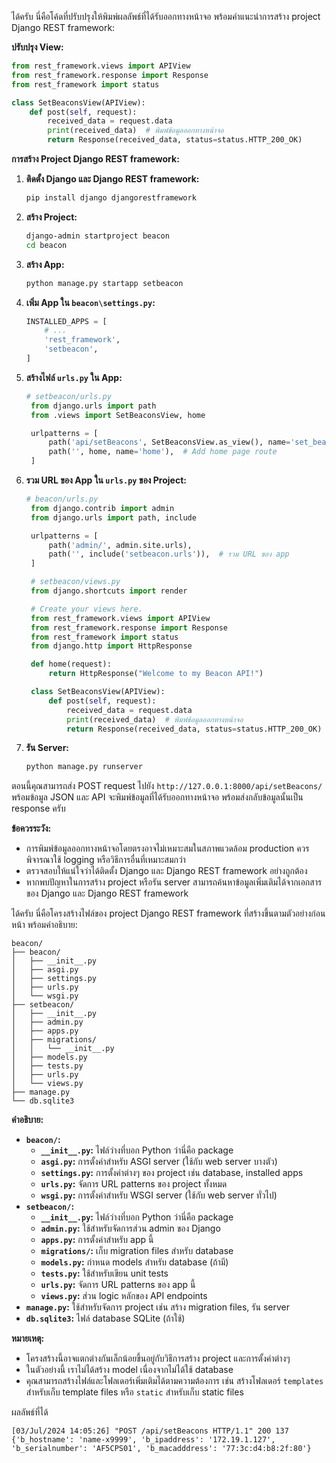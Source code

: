 ได้ครับ นี่คือโค้ดที่ปรับปรุงให้พิมพ์ผลลัพธ์ที่ได้รับออกทางหน้าจอ พร้อมคำแนะนำการสร้าง project Django REST framework:

**ปรับปรุง View:**

```python
from rest_framework.views import APIView
from rest_framework.response import Response
from rest_framework import status

class SetBeaconsView(APIView):
    def post(self, request):
        received_data = request.data
        print(received_data)  # พิมพ์ข้อมูลออกทางหน้าจอ
        return Response(received_data, status=status.HTTP_200_OK)
```

**การสร้าง Project Django REST framework:**

1. **ติดตั้ง Django และ Django REST framework:**

   ```bash
   pip install django djangorestframework
   ```

2. **สร้าง Project:**

   ```bash
   django-admin startproject beacon
   cd beacon
   ```

3. **สร้าง App:**

   ```bash
   python manage.py startapp setbeacon
   ```

4. **เพิ่ม App ใน `beacon\settings.py`:**

   ```python
   INSTALLED_APPS = [
       # ...
       'rest_framework',
       'setbeacon',
   ]
   ```

5. **สร้างไฟล์ `urls.py` ใน App:**

   ```python
   # setbeacon/urls.py
    from django.urls import path
    from .views import SetBeaconsView, home

    urlpatterns = [
        path('api/setBeacons', SetBeaconsView.as_view(), name='set_beacons'),
        path('', home, name='home'),  # Add home page route
    ]
   ```
   

6. **รวม URL ของ App ใน `urls.py` ของ Project:**

   ```python
   # beacon/urls.py
    from django.contrib import admin
    from django.urls import path, include

    urlpatterns = [
        path('admin/', admin.site.urls),
        path('', include('setbeacon.urls')),  # รวม URL ของ app
    ]

    # setbeacon/views.py
    from django.shortcuts import render

    # Create your views here.
    from rest_framework.views import APIView
    from rest_framework.response import Response
    from rest_framework import status
    from django.http import HttpResponse

    def home(request):
        return HttpResponse("Welcome to my Beacon API!")

    class SetBeaconsView(APIView):
        def post(self, request):
            received_data = request.data
            print(received_data)  # พิมพ์ข้อมูลออกทางหน้าจอ
            return Response(received_data, status=status.HTTP_200_OK)

   
   ```

7. **รัน Server:**

   ```bash
   python manage.py runserver
   ```

ตอนนี้คุณสามารถส่ง POST request ไปยัง `http://127.0.0.1:8000/api/setBeacons/` พร้อมข้อมูล JSON และ API จะพิมพ์ข้อมูลที่ได้รับออกทางหน้าจอ พร้อมส่งกลับข้อมูลนั้นเป็น response ครับ

**ข้อควรระวัง:**

* การพิมพ์ข้อมูลออกทางหน้าจอโดยตรงอาจไม่เหมาะสมในสภาพแวดล้อม production ควรพิจารณาใช้ logging หรือวิธีการอื่นที่เหมาะสมกว่า
* ตรวจสอบให้แน่ใจว่าได้ติดตั้ง Django และ Django REST framework อย่างถูกต้อง
* หากพบปัญหาในการสร้าง project หรือรัน server สามารถค้นหาข้อมูลเพิ่มเติมได้จากเอกสารของ Django และ Django REST framework

ได้ครับ นี่คือโครงสร้างไฟล์ของ project Django REST framework ที่สร้างขึ้นตามตัวอย่างก่อนหน้า พร้อมคำอธิบาย:

```
beacon/
├── beacon/
│   ├── __init__.py
│   ├── asgi.py
│   ├── settings.py
│   ├── urls.py
│   └── wsgi.py
├── setbeacon/
│   ├── __init__.py
│   ├── admin.py
│   ├── apps.py
│   ├── migrations/
│   │   └── __init__.py
│   ├── models.py
│   ├── tests.py
│   ├── urls.py
│   └── views.py
├── manage.py
└── db.sqlite3
```

**คำอธิบาย:**

* **`beacon/`:**
    * **`__init__.py`:** ไฟล์ว่างที่บอก Python ว่านี่คือ package
    * **`asgi.py`:** การตั้งค่าสำหรับ ASGI server (ใช้กับ web server บางตัว)
    * **`settings.py`:** การตั้งค่าต่างๆ ของ project เช่น database, installed apps
    * **`urls.py`:** จัดการ URL patterns ของ project ทั้งหมด
    * **`wsgi.py`:** การตั้งค่าสำหรับ WSGI server (ใช้กับ web server ทั่วไป)
* **`setbeacon/`:**
    * **`__init__.py`:** ไฟล์ว่างที่บอก Python ว่านี่คือ package
    * **`admin.py`:** ใช้สำหรับจัดการส่วน admin ของ Django
    * **`apps.py`:** การตั้งค่าสำหรับ app นี้
    * **`migrations/`:** เก็บ migration files สำหรับ database
    * **`models.py`:** กำหนด models สำหรับ database (ถ้ามี)
    * **`tests.py`:** ใช้สำหรับเขียน unit tests
    * **`urls.py`:** จัดการ URL patterns ของ app นี้
    * **`views.py`:** ส่วน logic หลักของ API endpoints
* **`manage.py`:** ใช้สำหรับจัดการ project เช่น สร้าง migration files, รัน server
* **`db.sqlite3`:** ไฟล์ database SQLite (ถ้าใช้)

**หมายเหตุ:**

* โครงสร้างนี้อาจแตกต่างกันเล็กน้อยขึ้นอยู่กับวิธีการสร้าง project และการตั้งค่าต่างๆ
* ในตัวอย่างนี้ เราไม่ได้สร้าง model เนื่องจากไม่ได้ใช้ database
* คุณสามารถสร้างไฟล์และโฟลเดอร์เพิ่มเติมได้ตามความต้องการ เช่น สร้างโฟลเดอร์ `templates` สำหรับเก็บ template files หรือ `static` สำหรับเก็บ static files

ผลลัพธ์ที่ได้
```
[03/Jul/2024 14:05:26] "POST /api/setBeacons HTTP/1.1" 200 137
{'b_hostname': 'name-x9999', 'b_ipaddress': '172.19.1.127', 'b_serialnumber': 'AF5CPS01', 'b_macadddress': '77:3c:d4:b8:2f:80'}
```

